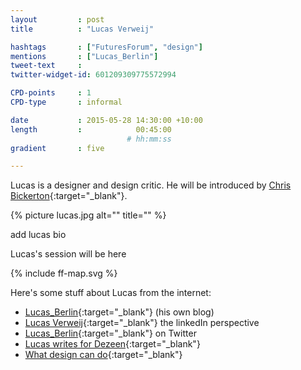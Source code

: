 ```yaml
---
layout         : post
title          : "Lucas Verweij"

hashtags       : ["FuturesForum", "design"]
mentions       : ["Lucas_Berlin"]
tweet-text     :
twitter-widget-id: 601209309775572994

CPD-points     : 1
CPD-type       : informal

date           : 2015-05-28 14:30:00 +10:00
length         :            00:45:00
                          # hh:mm:ss
gradient       : five

---
```


Lucas is a designer and design critic.  He will be introduced by [Chris Bickerton](http://twitter.com/TODO){:target="_blank"}.

{% picture lucas.jpg alt="" title="" %}

add lucas bio

Lucas's session will be here

<div class="the-map flensing-deck">{% include ff-map.svg %}</div>

Here's some stuff about Lucas from the internet:

* [Lucas_Berlin](http://lucas-berlin.blogspot.com.au/){:target="_blank"} (his own blog)
* [Lucas Verweij](https://de.linkedin.com/in/lucasverweij){:target="_blank"} the linkedIn perspective
* [Lucas_Berlin](https://twitter.com/lucas_berlin){:target="_blank"} on Twitter
* [Lucas writes for Dezeen](http://www.dezeen.com/tag/lucas-verweij/){:target="_blank"}
* [What design can do](http://www.whatdesigncando.com/2014/01/22/lucas-verweij-many-design-solutions-just-illustrations/){:target="_blank"}
